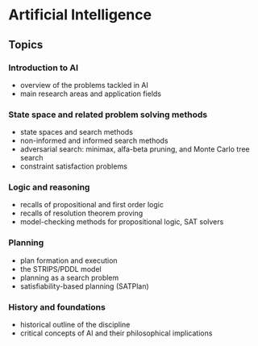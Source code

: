# Artificial Intelligence

## Topics

### Introduction to AI
- overview of the problems tackled in AI
- main research areas and application fields

### State space and related problem solving methods
- state spaces and search methods
- non-informed and informed search methods
- adversarial search: minimax, alfa-beta pruning, and Monte Carlo tree search
- constraint satisfaction problems

### Logic and reasoning
- recalls of propositional and first order logic
- recalls of resolution theorem proving
- model-checking methods for propositional logic, SAT solvers

### Planning
- plan formation and execution
- the STRIPS/PDDL model
- planning as a search problem
- satisfiability-based planning (SATPlan)

### History and foundations
- historical outline of the discipline
- critical concepts of AI and their philosophical implications
